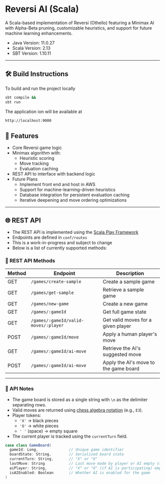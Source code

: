 # Reversi AI (Scala)

A Scala-based implementation of Reversi (Othello) featuring a Minimax AI with Alpha-Beta pruning, customizable heuristics, and support for future machine learning enhancements.
- Java Version: 11.0.27
- Scala Version: 2.13
- SBT Version: 1.10.11
---

## 🛠️ Build Instructions

To build and run the project locally
```bash
sbt compile &&
sbt run
```
The application ion will be available at 
```bash
http://localhost:9000
```

## 🚀 Features

- Core Reversi game logic
- Minimax algorithm with:
  - Heuristic scoring
  - Move tracking
  - Evaluation caching
- REST API to interface with backend logic 
- Future Plans
  - Implement front end and host in AWS
  - Support for machine-learning-driven heuristics
  - Database integration for persistent evaluation caching
  - Iterative deepening and move ordering optimizations

---

## 🌐 REST API

- The REST API is implemented using the [Scala Play Framework](https://www.playframework.com/)
- Endpoints are defined in `conf/routes`
- This is a work-in-progress and subject to change
- Below is a list of currently supported methods:

### 🧭 REST API Methods

| Method | Endpoint                             | Description                              |
|--------|--------------------------------------|------------------------------------------|
| GET    | `/games/create-sample`               | Create a sample game                     |
| GET    | `/games/get-sample`                  | Retrieve a sample game                   |
| GET    | `/games/new-game`                    | Create a new game                        |
| GET    | `/games/:gameId`                     | Get full game state                      |
| GET    | `/games/:gameId/valid-moves/:player` | Get valid moves for a given player       |
| POST   | `/games/:gameId/move`                | Apply a human player's move              |
| GET    | `/games/:gameId/ai-move`             | Retrieve the AI's suggested move         |
| POST   | `/games/:gameId/ai-move`             | Apply the AI's move to the game board    |

---

### 📝 API Notes

- The game board is stored as a single string with `\n` as the delimiter separating rows.
- Valid moves are returned using [chess algebra notation](https://en.wikipedia.org/wiki/Algebraic_notation_(chess)) (e.g., `E3`).
- Player tokens:
  - `'X'` → black pieces
  - `'O'` → white pieces
  - `' '` (space) → empty square
- The current player is tracked using the `currentTurn` field.


```scala
case class GameBoard(
  gameId: Long,              // Unique game identifier
  boardState: String,        // Serialized board state
  currentTurn: String,       // "X" or "O"
  lastMove: String           // Last move made by player or AI empty string for first move                  
  aiPlayer: String,          // "X" or "O" (if AI is participating) empty string if not
  isAIEnabled: Boolean       // Whether AI is enabled for the game
)
```

